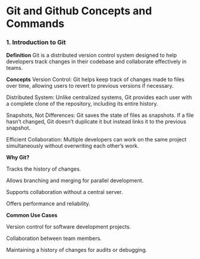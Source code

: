 # Git and Github Concepts and Commands

### 1. Introduction to Git
**Definition**
Git is a distributed version control system designed to help developers track changes in their codebase and collaborate effectively in teams.

**Concepts**
Version Control: Git helps keep track of changes made to files over time, allowing users to revert to previous versions if necessary.

Distributed System: Unlike centralized systems, Git provides each user with a complete clone of the repository, including its entire history.

Snapshots, Not Differences: Git saves the state of files as snapshots. If a file hasn’t changed, Git doesn’t duplicate it but instead links it to the previous snapshot.

Efficient Collaboration: Multiple developers can work on the same project simultaneously without overwriting each other’s work.

**Why Git?**

Tracks the history of changes.

Allows branching and merging for parallel development.

Supports collaboration without a central server.

Offers performance and reliability.

**Common Use Cases**

Version control for software development projects.

Collaboration between team members.

Maintaining a history of changes for audits or debugging.
